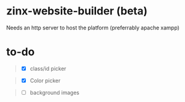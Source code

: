 # zinx-website-builder (beta)
Needs an http server to host the platform (preferrably apache xampp)

# to-do
> - [x] class/id picker 

> - [x] Color picker

> - [ ] background images
